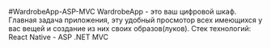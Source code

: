 #WardrobeApp-ASP-MVC
WardrobeApp - это ваш цифровой шкаф. Главная задача приложения, эту удобный просмотор всех имеющихся у вас вещей и создание из них своих образов(луков). Стек технологий: React Native - ASP .NET MVC
